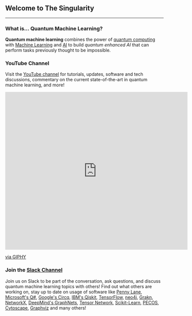 ## Welcome to The Singularity
---
### What is... Quantum Machine Learning?

**Quantum machine learning** combines the power of [quantum computing](https://www.ibm.com/quantum-computing/learn/what-is-quantum-computing/) with [Machine Learning](https://developers.google.com/machine-learning/crash-course) and [AI](https://ai.google/education/) to build *quantum enhanced AI* that can perform tasks previously thought to be impossible.


### YouTube Channel

Visit the [YouTube channel](https://www.youtube.com/channel/UCJn69C6UL66HJW-42uhk88g/) for tutorials, updates, software and tech discussions, commentary on the current state-of-the-art in quantum machine learning, and more!

<iframe src="https://giphy.com/embed/l2JBygxaUuh8aJ6YHn" width="580" height="500" frameBorder="0" class="giphy-embed" allowFullScreen></iframe><p><a href="https://giphy.com/gifs/after-effects-tao-trapcodetao-l2JBygxaUuh8aJ6YHn">via GIPHY</a></p>

### Join the [Slack Channel](https://join.slack.com/t/the-singularity-hq/shared_invite/enQtODc3MDg4OTIyNjk1LWYzN2FhMzg2YTNjOGIxYjIzNmYyMmVlMDMxMDMzNGI3Y2FhNTExYTRiZTFjODM3NDc4YWQ3NGVhYmQxYmRhOTA)

Join us on Slack to be part of the conversation, ask questions, and discuss quantum machine learning topics with others! Find out what others are working on, stay up to date on usage of software like [Penny Lane](https://pennylane.ai/), [Microsoft's Q#](https://docs.microsoft.com/en-us/quantum/language/?view=qsharp-preview), [Google's Circq](https://cirq.readthedocs.io/en/latest/circuits.html), [IBM's Qiskit](https://qiskit.org/), [TensorFlow](https://www.tensorflow.org/install), [neo4j](neo4j.com), [Grakn](Grakn.ai), [NetworkX](https://networkx.github.io/), [DeepMind's GraphNets](https://github.com/deepmind/graph_nets), [Tensor Network](https://github.com/google/TensorNetwork), [Scikit-Learn](https://scikit-learn.org/stable/), [PECOS](https://quantum-pecos.readthedocs.io/en/latest/), [Cytoscape](https://cytoscape.org/), [Graphviz](graphviz.org) and many others!

